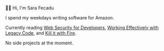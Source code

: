 👋🏽 Hi, I'm Sara Fecadu

I spend my weekdays writing software for Amazon. 

Currently reading [Web Security for Developers](https://nostarch.com/websecurity), [Working Effectively with Legacy Code](https://www.oreilly.com/library/view/working-effectively-with/0131177052/), and [Kill it with Fire](https://nostarch.com/kill-it-fire). 

No side projects at the moment.
